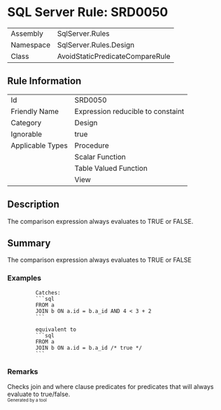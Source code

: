 ﻿# SQL Server Rule: SRD0050
  
|    |    |
|----|----|
| Assembly | SqlServer.Rules |
| Namespace | SqlServer.Rules.Design |
| Class | AvoidStaticPredicateCompareRule |
  
## Rule Information
  
|    |    |
|----|----|
| Id | SRD0050 |
| Friendly Name | Expression reducible to constaint |
| Category | Design |
| Ignorable | true |
| Applicable Types | Procedure  |
|   | Scalar Function |
|   | Table Valued Function |
|   | View |
  
## Description
  
The comparison expression always evaluates to TRUE or FALSE.
  
## Summary
  
The comparison expression always evaluates to TRUE or FALSE
  
### Examples
  

             Catches:
             ```sql
             FROM a
             JOIN b ON a.id = b.a_id AND 4 < 3 + 2
             ```
            
             equivalent to
             ```sql
             FROM a
             JOIN b ON a.id = b.a_id /* true */
             ```
               
### Remarks
  
Checks join and where clause predicates for predicates that will always evaluate to true/false.  
<sub><sup>Generated by a tool</sup></sub>
